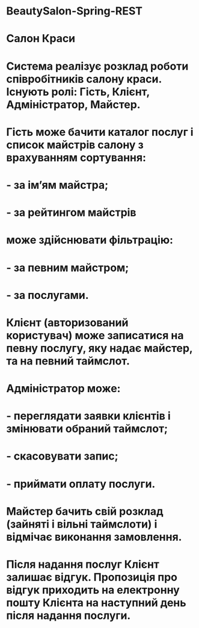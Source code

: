 # BeautySalon-Spring-REST

# Салон Краси

# Система реалізує розклад роботи співробітників салону краси. Існують ролі: Гість, Клієнт, Адміністратор, Майстер.
# Гість може бачити каталог послуг і список майстрів салону з врахуванням сортування:
# - за ім’ям майстра;
# - за рейтингом майстрів
# може здійснювати фільтрацію:
# - за певним майстром;
# - за послугами.
# Клієнт (авторизований користувач) може записатися на певну послугу, яку надає майстер, та на певний таймслот.
# Адміністратор може:
# - переглядати заявки клієнтів і змінювати обраний таймслот;
# - скасовувати запис;
# - приймати оплату послуги.
# Майстер бачить свій розклад (зайняті і вільні таймслоти) і відмічає виконання замовлення.
# Після надання послуг Клієнт залишає відгук. Пропозиція про відгук приходить на електронну пошту Клієнта на наступний день після надання послуги.
